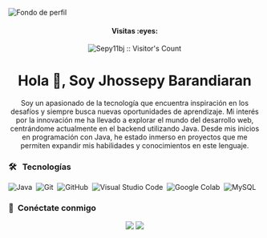 ![Fondo de perfil](https://media.licdn.com/dms/image/D4E16AQHqPxWxTVumIg/profile-displaybackgroundimage-shrink_350_1400/0/1708208500017?e=1713398400&v=beta&t=DKdpre8W47SXJB3ag3sAdvxPMt83-Tv9Tlf5Fobdt0Q)
<h4 align="center">Visitas :eyes:</h4>

<p align="center"><img src="https://profile-counter.glitch.me/{Sepy11BJ}/count.svg" alt="Sepy11bj :: Visitor's Count" /></p>
<h1 align="center">Hola 👋, Soy Jhossepy Barandiaran </h1>

<p align="center">
Soy un apasionado de la tecnología que encuentra inspiración en los desafíos y siempre busca nuevas oportunidades de aprendizaje. Mi interés por la innovación me ha llevado a explorar el mundo del desarrollo web, centrándome actualmente en el backend utilizando Java. Desde mis inicios en programación con Java, he estado inmerso en proyectos que me permiten expandir mis habilidades y conocimientos en este lenguaje.

### 🛠 &nbsp; Tecnologías

<!-- ![Python](https://img.shields.io/badge/-Python-05122A?style=flat&logo=python)&nbsp;-->
<!-- ![JavaScript](https://img.shields.io/badge/-JavaScript-05122A?style=flat&logo=javascript)&nbsp; 
<-- ![PHP](https://img.shields.io/badge/-PHP-05122A?style=flat&logo=php&logoColor=777BB4)&nbsp;
![Django](https://img.shields.io/badge/-Django-05122A?style=flat&logo=django&logoColor=092E20)&nbsp;
![Flask](https://img.shields.io/badge/-Flask-05122A?style=flat&logo=flask)&nbsp;
![Dart](https://img.shields.io/badge/-Dart-05122A?style=flat&logo=dart&logoColor=1075C2)&nbsp;
![Laravel](https://img.shields.io/badge/-Laravel-05122A?style=flat&logo=laravel&logoColor=FF2D20)&nbsp; 
![C](https://img.shields.io/badge/-C-05122A?style=flat&logo=C&logoColor=A8B9CC)&nbsp;
![C++](https://img.shields.io/badge/-C++-05122A?style=flat&logo=C%2B%2B&logoColor=00599C)&nbsp;
![Flutter](https://img.shields.io/badge/-Flutter-05122A?style=flat&logo=flutter&logoColor=02569B)&nbsp;
![Bootstrap](https://img.shields.io/badge/-Bootstrap-05122A?style=flat&logo=bootstrap&logoColor=563D7C)&nbsp;
![HTML](https://img.shields.io/badge/-HTML-05122A?style=flat&logo=HTML5)&nbsp;
![CSS](https://img.shields.io/badge/-CSS-05122A?style=flat&logo=CSS3&logoColor=1572B6)&nbsp;
![JSON](https://img.shields.io/badge/-JSON-05122A?style=flat&logo=json&logoColor=000000)&nbsp;
![Node.js](https://img.shields.io/badge/-Node.js-05122A?style=flat&logo=node.js&logoColor=339933)&nbsp;
![Markdown](https://img.shields.io/badge/-Markdown-05122A?style=flat&logo=markdown)&nbsp;
![Sublime Text](https://img.shields.io/badge/-Sublime%20Text-05122A?style=flat&logo=sublime-text&logoColor=FF9800)&nbsp;
![Android Studio](https://img.shields.io/badge/-Android%20Studio-05122A?style=flat&logo=android-studio&logoColor=3DDC84)&nbsp;
![Jupyter Notebook](https://img.shields.io/badge/-Jupyter%20Notebook-05122A?style=flat&logo=jupyter&logoColor=F37626)&nbsp;
![Keras](https://img.shields.io/badge/-Keras-05122A?style=flat&logo=keras&logoColor=D00000)&nbsp;
![OpenCV](https://img.shields.io/badge/-OpenCV-05122A?style=flat&logo=opencv&logoColor=5C3EE8)&nbsp;
![PostgreSQL](https://img.shields.io/badge/-PostgreSQL-05122A?style=flat&logo=postgresql&logoColor=336791)&nbsp;
![Apache Kafka](https://img.shields.io/badge/-Apache%20Kafka-05122A?style=flat&logo=apache-kafka&logoColor=231F20)&nbsp;
![Firebase](https://img.shields.io/badge/-Firebase-05122A?style=flat&logo=firebase&logoColor=FFCA28)&nbsp;
![Tensorflow](https://img.shields.io/badge/-Tensorflow-05122A?style=flat&logo=tensorflow&logoColor=FF6F00)&nbsp;
![Arduino](https://img.shields.io/badge/-Arduino-05122A?style=flat&logo=arduino&logoColor=00979D)&nbsp;
![Latex](https://img.shields.io/badge/-Latex-05122A?style=flat&logo=latex&logoColor=008080)&nbsp;-->

![Java](https://img.shields.io/badge/-Java-05122A?style=flat&logo=Java&logoColor=FFA518)&nbsp;
![Git](https://img.shields.io/badge/-Git-05122A?style=flat&logo=git)&nbsp;
![GitHub](https://img.shields.io/badge/-GitHub-05122A?style=flat&logo=github)&nbsp;
![Visual Studio Code](https://img.shields.io/badge/-Visual%20Studio%20Code-05122A?style=flat&logo=visual-studio-code&logoColor=007ACC)&nbsp;
![Google Colab](https://img.shields.io/badge/-Google%20Colab-05122A?style=flat&logo=google-colab&logoColor=F9AB00)&nbsp;
![MySQL](https://img.shields.io/badge/-MySQL-05122A?style=flat&logo=mysql&logoColor=4479A1)&nbsp;

### :link: &nbsp;Conéctate conmigo

<p align="center">
<!--<a href="https://kevinpatel.herokuapp.com/"><img src="https://img.shields.io/badge/-kevinpatel.herokuapp.com-3423A6?style=for-the-badge&logo=Google-Chrome&logoColor=white"/></a>-->
<a href="https://linkedin.com/in/jhossepy-alexander-bj"><img src="https://img.shields.io/badge/-jhossepy%20barandiaran-0077B5?style=for-the-badge&logo=Linkedin&logoColor=white"/></a>
<a href="mailto:sepy102002@gmail.com"><img src="https://img.shields.io/badge/-sepy102002@gmail.com-D14836?style=for-the-badge&logo=Gmail&logoColor=white"/></a>
<!--<a href="https://instagram.com/kevinpatel.me"><img src="https://img.shields.io/badge/-kevinpatel.me-E4405F?style=for-the-badge&logo=Instagram&logoColor=white"/></a>
<a href="https://www.leetcode.com/patelkvin04"><img src="https://img.shields.io/badge/-patelkvin04-FFA116?style=for-the-badge&logo=leetcode&logoColor=white"/></a>
<a href="https://twitter.com/patelkvin04"><img src="https://img.shields.io/badge/-patelkvin04-1DA1F2?style=for-the-badge&logo=twitter&logoColor=white"/></a>
</p>

Here are some ideas to get you started:

- 🔭 I’m currently working on ...
- 🌱 I’m currently learning ...
- 👯 I’m looking to collaborate on ...
- 🤔 I’m looking for help with ...
- 💬 Ask me about ...
- 📫 How to reach me: ...
- 😄 Pronouns: ...
- ⚡ Fun fact: ...
-->
